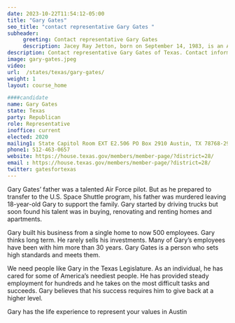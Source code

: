 ```yaml
---
date: 2023-10-22T11:54:12-05:00
title: "Gary Gates"
seo_title: "contact representative Gary Gates "
subheader:
     greeting: Contact representative Gary Gates
     description: Jacey Ray Jetton, born on September 14, 1983, is an American politician and business owner who currently represents the 26th district in the Texas House of Representatives. Elected in November 2020, he officially took office in January 2021 as a member of the Republican Party.
description: Contact representative Gary Gates of Texas. Contact information for Gary Gates includes email address, phone number, and mailing address.
image: gary-gates.jpeg
video:
url:  /states/texas/gary-gates/
weight: 1
layout: course_home

####candidate
name: Gary Gates
state: Texas
party: Republican
role: Representative
inoffice: current
elected: 2020
mailing1: State Capitol Room EXT E2.506 PO Box 2910 Austin, TX 78768-2910
phone1: 512-463-0657
website: https://house.texas.gov/members/member-page/?district=28/
email : https://house.texas.gov/members/member-page/?district=28/
twitter: gatesfortexas
---
```


Gary Gates’ father was a talented Air Force pilot. But as he prepared to transfer to the U.S. Space Shuttle program, his father was murdered leaving 18-year-old Gary to support the family. Gary started by driving trucks but soon found his talent was in buying, renovating and renting homes and apartments.

Gary built his business from a single home to now 500 employees. Gary thinks long term. He rarely sells his investments. Many of Gary’s employees have been with him more than 30 years. Gary Gates is a person who sets high standards and meets them.

We need people like Gary in the Texas Legislature. As an individual, he has cared for some of America’s neediest people. He has provided steady employment for hundreds and he takes on the most difficult tasks and succeeds. Gary believes that his success requires him to give back at a higher level.

Gary has the life experience to represent your values in Austin
